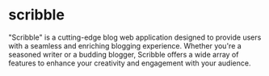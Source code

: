 # scribble

"Scribble" is a cutting-edge blog web application designed to provide users with a seamless and enriching blogging experience. Whether you're a seasoned writer or a budding blogger, Scribble offers a wide array of features to enhance your creativity and engagement with your audience.
